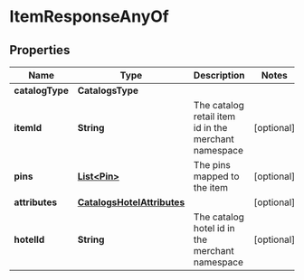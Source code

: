 

# ItemResponseAnyOf


## Properties

| Name | Type | Description | Notes |
|------------ | ------------- | ------------- | -------------|
|**catalogType** | **CatalogsType** |  |  |
|**itemId** | **String** | The catalog retail item id in the merchant namespace |  [optional] |
|**pins** | [**List&lt;Pin&gt;**](Pin.md) | The pins mapped to the item |  [optional] |
|**attributes** | [**CatalogsHotelAttributes**](CatalogsHotelAttributes.md) |  |  [optional] |
|**hotelId** | **String** | The catalog hotel id in the merchant namespace |  [optional] |



